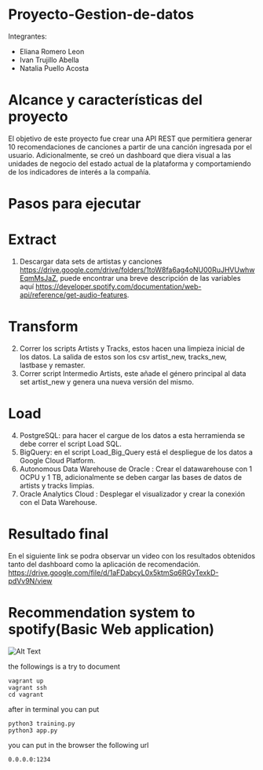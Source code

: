 # Proyecto-Gestion-de-datos

Integrantes:
- Eliana Romero Leon
- Ivan Trujillo Abella
- Natalia Puello Acosta



# Alcance y características del proyecto

El objetivo de este proyecto fue crear una API REST que permitiera generar 10 recomendaciones de canciones a partir de una canción ingresada por el usuario. Adicionalmente, se creó un dashboard que diera visual a las unidades de negocio del estado actual de la plataforma y comportamiendo de los indicadores de interés a la compañía.

# Pasos para ejecutar

# Extract
1. Descargar data sets de artistas y canciones https://drive.google.com/drive/folders/1toW8fa6ag4oNU00RuJHVUwhwEqmMsJaZ, puede encontrar una breve descripción de las variables aquí https://developer.spotify.com/documentation/web-api/reference/get-audio-features. 

# Transform  
2. Correr los scripts Artists y Tracks, estos hacen una limpieza inicial de los datos. La salida de estos son los csv artist_new, tracks_new, lastbase y remaster.
3. Correr script Intermedio Artists, este añade el género principal al data set artist_new y genera una nueva versión del mismo.

# Load
4. PostgreSQL: para hacer el cargue de los datos a esta herramienda se debe correr el script Load SQL.
5. BigQuery: en el script Load_Big_Query está el despliegue de los datos a Google Cloud Platform.
6. Autonomous Data Warehouse de Oracle : Crear el datawarehouse con 1 OCPU y 1 TB, adicionalmente se deben cargar las bases de datos de artists y tracks limpias.
7. Oracle Analytics Cloud : Desplegar el visualizador y crear la conexión con el Data Warehouse.


# Resultado final
En el siguiente link se podra observar un video con los resultados obtenidos tanto del dashboard como la aplicación de recomendación. https://drive.google.com/file/d/1aFDabcyL0x5ktmSq6RGyTexkD-pdVv9N/view

# Recommendation system to spotify(Basic Web application)

![Alt Text](https://github.com/it-ces/Recommender-SS/blob/main/shortgift.gif)

the followings is a try to document

    vagrant up
    vagrant ssh
    cd vagrant

after in terminal you can put

    python3 training.py
    python3 app.py

you can put in the browser the following url

    0.0.0.0:1234

